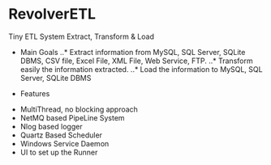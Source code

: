 # RevolverETL
Tiny ETL System 
Extract, Transform & Load

* Main Goals
..* Extract information from MySQL, SQL Server, SQLite DBMS, CSV file, Excel File, XML File, Web Service, FTP.
..* Transform easily the information extracted.
..* Load the information to MySQL, SQL Server, SQLite DBMS

+ Features
- MultiThread, no blocking approach
- NetMQ based PipeLine System
- Nlog based logger
- Quartz Based Scheduler
- Windows Service Daemon
- UI to set up the Runner


